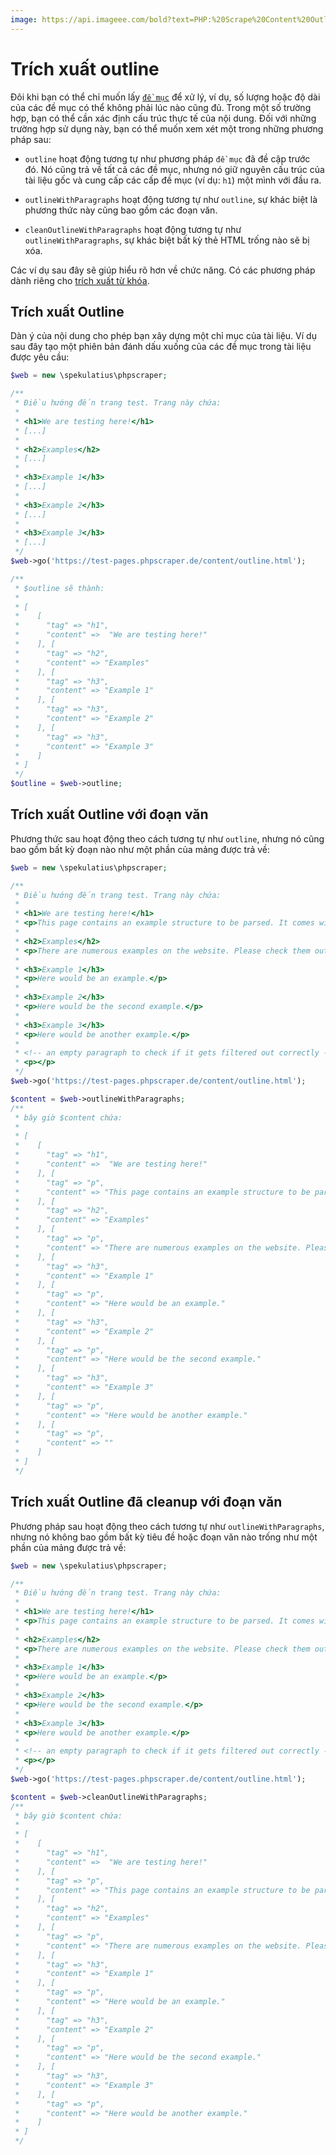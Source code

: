 ```yaml
---
image: https://api.imageee.com/bold?text=PHP:%20Scrape%20Content%20Outline&bg_image=https://images.unsplash.com/photo-1542762933-ab3502717ce7
---
```


# Trích xuất outline

Đôi khi bạn có thể chỉ muốn lấy [`đề mục`](/vi/examples/headings.html) để xử lý, ví dụ, số lượng hoặc độ dài của các đề mục có thể không phải lúc nào cũng đủ. Trong một số trường hợp, bạn có thể cần xác định cấu trúc thực tế của nội dung. Đối với những trường hợp sử dụng này, bạn có thể muốn xem xét một trong những phương pháp sau:

 - `outline` hoạt động tương tự như phương pháp `đề mục` đã đề cập trước đó. Nó cũng trả về tất cả các đề mục, nhưng nó giữ nguyên cấu trúc của tài liệu gốc và cung cấp các cấp đề mục (ví dụ: `h1`) một mình với đầu ra.

 - `outlineWithParagraphs` hoạt động tương tự như `outline`, sự khác biệt là phương thức này cũng bao gồm các đoạn văn.

 - `cleanOutlineWithParagraphs` hoạt động tương tự như `outlineWithParagraphs`, sự khác biệt bất kỳ thẻ HTML trống nào sẽ bị xóa.

Các ví dụ sau đây sẽ giúp hiểu rõ hơn về chức năng. Có các phương pháp dành riêng cho [trích xuất từ khóa](/vi/examples/extract-keywords.html).

## Trích xuất Outline

Dàn ý của nội dung cho phép bạn xây dựng một chỉ mục của tài liệu. Ví dụ sau đây tạo một phiên bản đánh dấu xuống của các đề mục trong tài liệu được yêu cầu:

```php
$web = new \spekulatius\phpscraper;

/**
 * Điều hướng đến trang test. Trang này chứa:
 *
 * <h1>We are testing here!</h1>
 * [...]
 *
 * <h2>Examples</h2>
 * [...]
 *
 * <h3>Example 1</h3>
 * [...]
 *
 * <h3>Example 2</h3>
 * [...]
 *
 * <h3>Example 3</h3>
 * [...]
 */
$web->go('https://test-pages.phpscraper.de/content/outline.html');

/**
 * $outline sẽ thành:
 *
 * [
 *    [
 *      "tag" => "h1",
 *      "content" =>  "We are testing here!"
 *    ], [
 *      "tag" => "h2",
 *      "content" => "Examples"
 *    ], [
 *      "tag" => "h3",
 *      "content" => "Example 1"
 *    ], [
 *      "tag" => "h3",
 *      "content" => "Example 2"
 *    ], [
 *      "tag" => "h3",
 *      "content" => "Example 3"
 *    ]
 * ]
 */
$outline = $web->outline;
```

## Trích xuất Outline với đoạn văn

Phương thức sau hoạt động theo cách tương tự như `outline`, nhưng nó cũng bao gồm bất kỳ đoạn nào như một phần của mảng được trả về:

```php
$web = new \spekulatius\phpscraper;

/**
 * Điều hướng đến trang test. Trang này chứa:
 *
 * <h1>We are testing here!</h1>
 * <p>This page contains an example structure to be parsed. It comes with a number of headings and nested paragraphs as an scrape example.</p>
 *
 * <h2>Examples</h2>
 * <p>There are numerous examples on the website. Please check them out to get more context on how scraping works.</p>
 *
 * <h3>Example 1</h3>
 * <p>Here would be an example.</p>
 *
 * <h3>Example 2</h3>
 * <p>Here would be the second example.</p>
 *
 * <h3>Example 3</h3>
 * <p>Here would be another example.</p>
 *
 * <!-- an empty paragraph to check if it gets filtered out correctly -->
 * <p></p>
 */
$web->go('https://test-pages.phpscraper.de/content/outline.html');

$content = $web->outlineWithParagraphs;
/**
 * bây giờ $content chứa:
 *
 * [
 *    [
 *      "tag" => "h1",
 *      "content" =>  "We are testing here!"
 *    ], [
 *      "tag" => "p",
 *      "content" => "This page contains an example structure to be parsed. It comes with a number of headings and nested paragraphs as an scrape example."
 *    ], [
 *      "tag" => "h2",
 *      "content" => "Examples"
 *    ], [
 *      "tag" => "p",
 *      "content" => "There are numerous examples on the website. Please check them out to get more context on how scraping works."
 *    ], [
 *      "tag" => "h3",
 *      "content" => "Example 1"
 *    ], [
 *      "tag" => "p",
 *      "content" => "Here would be an example."
 *    ], [
 *      "tag" => "h3",
 *      "content" => "Example 2"
 *    ], [
 *      "tag" => "p",
 *      "content" => "Here would be the second example."
 *    ], [
 *      "tag" => "h3",
 *      "content" => "Example 3"
 *    ], [
 *      "tag" => "p",
 *      "content" => "Here would be another example."
 *    ], [
 *      "tag" => "p",
 *      "content" => ""
 *    ]
 * ]
 */
```

## Trích xuất Outline đã cleanup với đoạn văn

Phương pháp sau hoạt động theo cách tương tự như `outlineWithParagraphs`, nhưng nó không bao gồm bất kỳ tiêu đề hoặc đoạn văn nào trống như một phần của mảng được trả về:

```php
$web = new \spekulatius\phpscraper;

/**
 * Điều hướng đến trang test. Trang này chứa:
 *
 * <h1>We are testing here!</h1>
 * <p>This page contains an example structure to be parsed. It comes with a number of headings and nested paragraphs as an scrape example.</p>
 *
 * <h2>Examples</h2>
 * <p>There are numerous examples on the website. Please check them out to get more context on how scraping works.</p>
 *
 * <h3>Example 1</h3>
 * <p>Here would be an example.</p>
 *
 * <h3>Example 2</h3>
 * <p>Here would be the second example.</p>
 *
 * <h3>Example 3</h3>
 * <p>Here would be another example.</p>
 *
 * <!-- an empty paragraph to check if it gets filtered out correctly -->
 * <p></p>
 */
$web->go('https://test-pages.phpscraper.de/content/outline.html');

$content = $web->cleanOutlineWithParagraphs;
/**
 * bây giờ $content chứa:
 *
 * [
 *    [
 *      "tag" => "h1",
 *      "content" =>  "We are testing here!"
 *    ], [
 *      "tag" => "p",
 *      "content" => "This page contains an example structure to be parsed. It comes with a number of headings and nested paragraphs as an scrape example."
 *    ], [
 *      "tag" => "h2",
 *      "content" => "Examples"
 *    ], [
 *      "tag" => "p",
 *      "content" => "There are numerous examples on the website. Please check them out to get more context on how scraping works."
 *    ], [
 *      "tag" => "h3",
 *      "content" => "Example 1"
 *    ], [
 *      "tag" => "p",
 *      "content" => "Here would be an example."
 *    ], [
 *      "tag" => "h3",
 *      "content" => "Example 2"
 *    ], [
 *      "tag" => "p",
 *      "content" => "Here would be the second example."
 *    ], [
 *      "tag" => "h3",
 *      "content" => "Example 3"
 *    ], [
 *      "tag" => "p",
 *      "content" => "Here would be another example."
 *    ]
 * ]
 */
```
